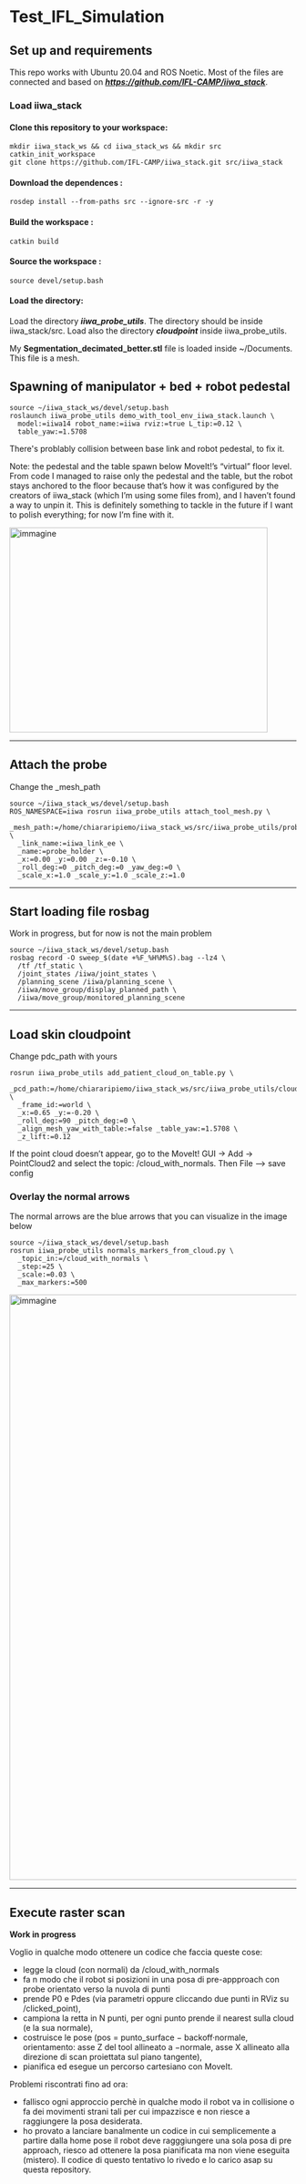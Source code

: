 # Test_IFL_Simulation
## Set up and requirements
This repo works with Ubuntu 20.04 and ROS Noetic. Most of the files are connected and based on ***https://github.com/IFL-CAMP/iiwa_stack***.
### Load iiwa_stack
#### Clone this repository to your workspace:
```
mkdir iiwa_stack_ws && cd iiwa_stack_ws && mkdir src
catkin_init_workspace
git clone https://github.com/IFL-CAMP/iiwa_stack.git src/iiwa_stack
```
#### Download the dependences :
```
rosdep install --from-paths src --ignore-src -r -y
```
#### Build the workspace :
```
catkin build
```
#### Source the workspace :
```
source devel/setup.bash
```
#### Load the directory:
Load the directory ***iiwa_probe_utils***. The directory should be inside iiwa_stack/src. Load also the directory ***cloudpoint*** inside iiwa_probe_utils.

My **Segmentation_decimated_better.stl** file is loaded inside ~/Documents. This file is a mesh.

## Spawning of manipulator + bed + robot pedestal
```
source ~/iiwa_stack_ws/devel/setup.bash
roslaunch iiwa_probe_utils demo_with_tool_env_iiwa_stack.launch \
  model:=iiwa14 robot_name:=iiwa rviz:=true L_tip:=0.12 \
  table_yaw:=1.5708
```
There's problably collision between base link and robot pedestal, to fix it.

Note: the pedestal and the table spawn below MoveIt!’s “virtual” floor level. From code I managed to raise only the pedestal and the table, but the robot stays anchored to the floor because that’s how it was configured by the creators of iiwa_stack (which I’m using some files from), and I haven’t found a way to unpin it. This is definitely something to tackle in the future if I want to polish everything; for now I’m fine with it.

<img width="453" height="360" alt="immagine" src="https://github.com/user-attachments/assets/1d08c3eb-37e9-4888-aecd-88282d81d0d4" />

-----------------------------------------------------------------------------------------------------
## Attach the probe 
Change the _mesh_path
```
source ~/iiwa_stack_ws/devel/setup.bash
ROS_NAMESPACE=iiwa rosrun iiwa_probe_utils attach_tool_mesh.py \
  _mesh_path:=/home/chiararipiemo/iiwa_stack_ws/src/iiwa_probe_utils/probe_urdf/IFL_FrankaHolder.dae \
  _link_name:=iiwa_link_ee \
  _name:=probe_holder \
  _x:=0.00 _y:=0.00 _z:=-0.10 \
  _roll_deg:=0 _pitch_deg:=0 _yaw_deg:=0 \
  _scale_x:=1.0 _scale_y:=1.0 _scale_z:=1.0
```
-----------------------------------------------------------------------------------------------------
## Start loading file rosbag
Work in progress, but for now is not the main problem
```
source ~/iiwa_stack_ws/devel/setup.bash
rosbag record -O sweep_$(date +%F_%H%M%S).bag --lz4 \
  /tf /tf_static \
  /joint_states /iiwa/joint_states \
  /planning_scene /iiwa/planning_scene \
  /iiwa/move_group/display_planned_path \
  /iiwa/move_group/monitored_planning_scene
```
-----------------------------------------------------------------------------------------------------
## Load skin cloudpoint 
Change pdc_path with yours
```
rosrun iiwa_probe_utils add_patient_cloud_on_table.py \
  _pcd_path:=/home/chiararipiemo/iiwa_stack_ws/src/iiwa_probe_utils/cloudpoint/Segmentation_decimated_better_points.pcd \
  _frame_id:=world \
  _x:=0.65 _y:=-0.20 \
  _roll_deg:=90 _pitch_deg:=0 \
  _align_mesh_yaw_with_table:=false _table_yaw:=1.5708 \
  _z_lift:=0.12
```
If the point cloud doesn’t appear, go to the MoveIt! GUI → Add → PointCloud2 and select the topic: /cloud_with_normals. Then File --> save config
### Overlay the normal arrows
The normal arrows are the blue arrows that you can visualize in the image below
```
source ~/iiwa_stack_ws/devel/setup.bash
rosrun iiwa_probe_utils normals_markers_from_cloud.py \
  _topic_in:=/cloud_with_normals \
  _step:=25 \
  _scale:=0.03 \
  _max_markers:=500
```
<img width="1849" height="1028" alt="immagine" src="https://github.com/user-attachments/assets/db837fcd-7828-4cbb-b427-32354cdedf74" />

-----------------------------------------------------------------------------------------------------
## Execute raster scan
**Work in progress**

Voglio in qualche modo ottenere un codice che faccia queste cose:

- legge la cloud (con normali) da /cloud_with_normals
- fa n modo che il robot si posizioni in una posa di pre-appproach con probe orientato verso la nuvola di punti
- prende P0 e Pdes (via parametri oppure cliccando due punti in RViz su /clicked_point),
- campiona la retta in N punti, per ogni punto prende il nearest sulla cloud (e la sua normale),
- costruisce le pose (pos = punto_surface − backoff·normale, orientamento: asse Z del tool allineato a −normale, asse X allineato alla direzione di scan proiettata sul piano tangente),
- pianifica ed esegue un percorso cartesiano con MoveIt.

Problemi riscontrati fino ad ora:
- fallisco ogni approccio perchè in qualche modo il robot va in collisione o fa dei movimenti strani tali per cui impazzisce e non riesce a raggiungere la posa desiderata.
- ho provato a lanciare banalmente un codice in cui semplicemente a partire dalla home pose il robot deve ragggiungere una sola posa di pre approach, riesco ad ottenere la posa pianificata ma non viene eseguita (mistero). Il codice di questo tentativo lo rivedo e lo carico asap su questa repository.


